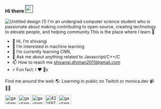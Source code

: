 ### Hi there <a href=""><img src="https://media.giphy.com/media/hvRJCLFzcasrR4ia7z/giphy.gif" width="25px"></a>

![Untitled design (1)](https://user-images.githubusercontent.com/61706649/137081736-07a927ca-b6b5-4677-945a-c2fe711627d0.jpg)
I'm an undergrad computer science student who is passionate about making contributing to open-source, creating technology to elevate people, and helping community.This is the place where I learn :rofl:

- 👋 Hi, I’m shivangi
- 👀 I’m interested in machine learning
- 🌱 I’m currently learning CNN, 
- 💬  Ask me about anything related to Javascript/C++/C
- 📫 How to reach me shivangi.dhiman2011@gmail.com
- ⚡ Fun fact: I ❤️ 🐶s


Find me around the web 🌎:
Learning in public on Twitch or monica.dev 📹 ✍🏾
<p align="left">
<a href="https://dev.to/gautamkrishnar" target="blank"><img align="center" src="https://cdn.jsdelivr.net/npm/simple-icons@3.0.1/icons/dev-dot-to.svg" alt="gautamkrishnar" height="30" width="40" /></a>
<a href="https://twitter.com/gautamkrishnar" target="blank"><img align="center" src="https://raw.githubusercontent.com/rahuldkjain/github-profile-readme-generator/master/src/images/icons/Social/twitter.svg" alt="gautamkrishnar" height="30" width="40" /></a>
<a href="https://linkedin.com/in/gautamkrishnar" target="blank"><img align="center" src="https://raw.githubusercontent.com/rahuldkjain/github-profile-readme-generator/master/src/images/icons/Social/linked-in-alt.svg" alt="gautamkrishnar" height="30" width="40" /></a>
<a href="https://stackoverflow.com/users/4214976" target="blank"><img align="center" src="https://raw.githubusercontent.com/rahuldkjain/github-profile-readme-generator/master/src/images/icons/Social/stack-overflow.svg" alt="4214976" height="30" width="40" /></a>
<a href="https://instagram.com/gautamkrishnar" target="blank"><img align="center" src="https://raw.githubusercontent.com/rahuldkjain/github-profile-readme-generator/master/src/images/icons/Social/instagram.svg" alt="gautamkrishnar" height="30" width="40" /></a>

<!---
shivangi557/shivangi557 is a ✨ special ✨ repository because its `README.md` (this file) appears on your GitHub profile.
You can click the Preview link to take a look at your changes.
--->
